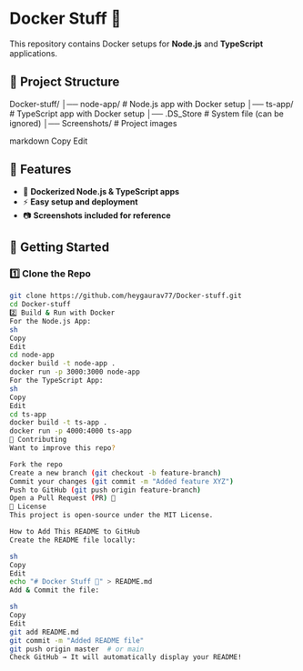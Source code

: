 # Docker Stuff 🚀

This repository contains Docker setups for **Node.js** and **TypeScript** applications.

## 📁 Project Structure
Docker-stuff/ │── node-app/ # Node.js app with Docker setup │── ts-app/ # TypeScript app with Docker setup │── .DS_Store # System file (can be ignored) │── Screenshots/ # Project images

markdown
Copy
Edit

## 📌 Features
- 🐳 **Dockerized Node.js & TypeScript apps**
- ⚡ **Easy setup and deployment**
- 📷 **Screenshots included for reference**

## 🚀 Getting Started
### **1️⃣ Clone the Repo**
```sh
git clone https://github.com/heygaurav77/Docker-stuff.git
cd Docker-stuff
2️⃣ Build & Run with Docker
For the Node.js App:
sh
Copy
Edit
cd node-app
docker build -t node-app .
docker run -p 3000:3000 node-app
For the TypeScript App:
sh
Copy
Edit
cd ts-app
docker build -t ts-app .
docker run -p 4000:4000 ts-app
🤝 Contributing
Want to improve this repo?

Fork the repo
Create a new branch (git checkout -b feature-branch)
Commit your changes (git commit -m "Added feature XYZ")
Push to GitHub (git push origin feature-branch)
Open a Pull Request (PR) 🚀
📜 License
This project is open-source under the MIT License.

How to Add This README to GitHub
Create the README file locally:

sh
Copy
Edit
echo "# Docker Stuff 🚀" > README.md
Add & Commit the file:

sh
Copy
Edit
git add README.md
git commit -m "Added README file"
git push origin master  # or main
Check GitHub → It will automatically display your README!
